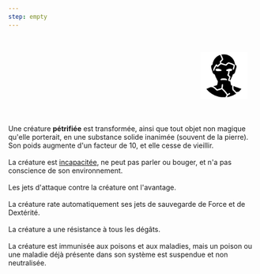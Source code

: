 ```yaml
---
step: empty
---
```

<div class="warning" style='background-color:var(--bg); border-left: solid var(--title) 4px; border-radius: 4px;'>
<p style='padding:0.7em; margin-left:0.7em; display: inline-block;'>
<img src="../../Illustrations/Conditions/FinalPetrified.png" style="width:20%;  float:right; padding:0.7em">

Une créature <b>pétrifiée</b> est transformée, ainsi que tout objet non magique qu'elle porterait, en une substance solide inanimée (souvent de la pierre). Son poids augmente d'un facteur de 10, et elle cesse de vieillir.<br><br>
La créature est <a href="../Incapacité">incapacitée</a>, ne peut pas parler ou bouger, et n'a pas conscience de son environnement.<br><br>
Les jets d'attaque contre la créature ont l'avantage.<br><br>
La créature rate automatiquement ses jets de sauvegarde de Force et de Dextérité.<br><br>
La créature a une résistance à tous les dégâts.<br><br>
La créature est immunisée aux poisons et aux maladies, mais un poison ou une maladie déjà présente dans son système est suspendue et non neutralisée.<br>
</p>
</div>
